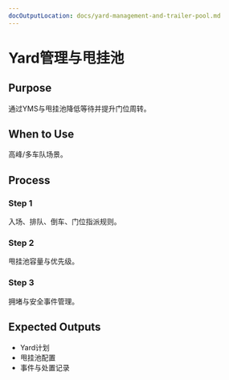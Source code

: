 ```yaml
---
docOutputLocation: docs/yard-management-and-trailer-pool.md
---
```


# Yard管理与甩挂池

## Purpose

通过YMS与甩挂池降低等待并提升门位周转。

## When to Use

高峰/多车队场景。

## Process

### Step 1

入场、排队、倒车、门位指派规则。

### Step 2

甩挂池容量与优先级。

### Step 3

拥堵与安全事件管理。

## Expected Outputs

- Yard计划
- 甩挂池配置
- 事件与处置记录
